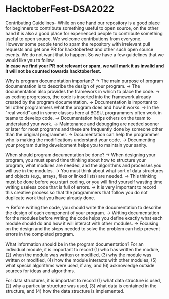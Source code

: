 # HacktoberFest-DSA2022


Contributing Guidelines-
While on one hand our repository is a good place for beginners to contribute something useful to open source, on the other hand it is also a good place for experienced people to contribute something useful to open source. We welcome contributions from everyone. <br>
However some people tend to spam the repository with irrelevant pull requests and get one PR for hacktoberfest and other such open source events. We do not want that to happen. So we have a few guidelines that we would like you to follow. <br>
__In case we find your PR not relevant or spam, we will mark it as invalid and it will not be counted towards hacktoberfest.__


Why is program documentation important?
-> The main purpose of program documentation is to describe the design of your program.
-> The documentation also provides the framework in which to place the code.
-> as coding progresses, the code is inserted into the framework already created by the program documentation.
-> Documentation is important to tell other programmers what the program does and how it works.
-> In the "real world" and in some classes here at BGSU, programmers often work in teams to develop code.
-> Documentation helps others on the team to understand your work.
-> Maintenance and debugging are needed sooner or later for most programs and these are frequently done by someone other than the original programmer.
-> Documentation can help the programmer who is making the modifications understand your code.
-> Documenting your program during development helps you to maintain your sanity.


When should program documentation be done?
-> When designing your program, you must spend time thinking about how to structure your program, what modules are needed, and the algorithms and processes you will use in the modules.
-> You must think about what sort of data structures and objects (e.g., arrays, files or linked lists) are needed.
-> This thinking must be done before you start coding, or you will find yourself wasting time writing useless code that is full of errors.
-> It is very important to record this creative process so that the programmers that follow you do not duplicate work that you have already done.

-> Before writing the code, you should write the documentation to describe the design of each component of your program.
-> Writing documentation for the modules before writing the code helps you define exactly what each module should do and how it will interact with other modules.
-> Focusing on the design and the steps needed to solve the problem can help prevent errors in the completed program.



What information should be in the program documentation?
For an individual module, it is important to record
(1) who has written the module,
(2) when the module was written or modified,
(3) why the module was written or modified,
(4) how the module interacts with other modules,
(5) what special algorithms were used, if any, and
(6) acknowledge outside sources for ideas and algorithms.

For data structures, it is important to record
(1) what data structure is used,
(2) why a particular structure was used,
(3) what data is contained in the structure, and
(4) how the data structure is implemented.
